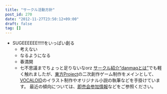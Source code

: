 ```yaml
---
title: "サークル活動方針"
post_id: 270
date: "2012-11-27T23:50:12+09:00"
draft: false
tag: []
---
```



* SUGEEEEEE!!!!!をいっぱい創る
  * 考えない
  * なるようになる
  * 春満開
  * 七不思議までちょっと足りないなorz
[サークル紹介“danmaqとは”](/?p=263)でも軽く触れましたが、[東方Project](http://www16.big.or.jp/~zun/html/game.html)の二次創作ゲーム制作をメインとして、[VOCALOID](http://www.vocaloid.com/)のイラスト制作やオリジナル小説の執筆などを手掛けています。 最近の傾向については、[即売会参加情報](/?cat=15)などをご参照ください。
